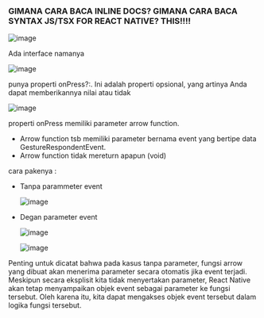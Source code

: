 
### GIMANA CARA BACA INLINE DOCS? GIMANA CARA BACA SYNTAX JS/TSX FOR REACT NATIVE? THIS!!!!

![image](https://github.com/affodilajF/ReactNativeMobile-SL/assets/130672181/f96b9433-e3ec-4cc8-822e-6ccfe00bfed7)

Ada interface namanya 

![image](https://github.com/affodilajF/ReactNativeMobile-SL/assets/130672181/692770cc-3769-4b10-917d-ed8ffd73204b)

punya properti onPress?:.  Ini adalah properti opsional, yang artinya Anda dapat memberikannya nilai atau tidak

![image](https://github.com/affodilajF/ReactNativeMobile-SL/assets/130672181/588670a7-06ac-488d-8f6e-8509d55e5e1a)

properti onPress memiliki parameter arrow function. 
- Arrow function tsb memiliki parameter bernama event yang bertipe data GestureRespondentEvent.
- Arrow function tidak mereturn apapun (void)

cara pakenya : 
- Tanpa parammeter event
  
  ![image](https://github.com/affodilajF/ReactNativeMobile-SL/assets/130672181/e941ccf0-7625-4ebc-bcec-8db275988d62)

- Degan parameter event
  
  ![image](https://github.com/affodilajF/ReactNativeMobile-SL/assets/130672181/17aa3ea5-5a02-4450-8666-5a08cc3552a4)

  ![image](https://github.com/affodilajF/ReactNativeMobile-SL/assets/130672181/856829af-a891-46ce-8cbf-b9705c4a2c3f)



Penting untuk dicatat bahwa pada kasus tanpa parameter, fungsi arrow yang dibuat akan menerima parameter secara otomatis jika event terjadi. Meskipun secara eksplisit kita tidak menyertakan parameter, React Native akan tetap menyampaikan objek event sebagai parameter ke fungsi tersebut. Oleh karena itu, kita dapat mengakses objek event tersebut dalam logika fungsi tersebut.





